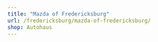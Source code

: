 ```yaml
---
title: "Mazda of Fredericksburg"
url: /fredericksburg/mazda-of-fredericksburg/
shop: Autohaus
---
```

